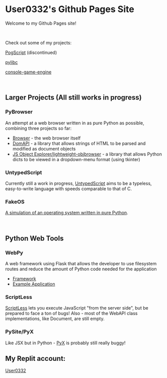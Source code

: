 # User0332's Github Pages Site

Welcome to my Github Pages site!

<br/>

Check out some of my projects:

[PogScript](PogScript) (discontinued)

[pylibc](https://github.com/User0332/pylibc)

[console-game-engine](https://github.com/User0332/console-game-engine)

<br/>

## Larger Projects (All still works in progress)

### PyBrowser

An attempt at a web browser written in as pure Python as possible, combining three projects so far:

  - [Browser](https://github.com/User0332/pybrowser) - the web browser itself
  - [DomAPI](https://github.com/User0332/domapi) - a library that allows strings of HTML to be parsed and modified as document objects
  - [JS Object Explorer/lightweight-objbrowser](https://github.com/User0332/lightweight-objbrowser) - a library that allows Python dicts to be viewed in a dropdown-menu format (using tkinter)

### UntypedScript

Currently still a work in progress, [UntypedScript](https://github.com/User0332/UntypedScript) aims to be a typeless, easy-to-write language with speeds comparable to that of C.

### FakeOS

[A simulation of an operating system written in pure Python](https://github.com/User0332/FakeOS).

<br>

## Python Web Tools

### WebPy

A web framework using Flask that allows the developer to use filesystem routes and reduce the amount of Python code needed for the application

  - [Framework](https://github.com/User0332/webpy)
  - [Example Application](https://github.com/User0332/webpy-app)

### ScriptLess

[ScriptLess](https://github.com/User0332/ScriptLess) lets you execute JavaScript "from the server side", but be prepared to face a ton of bugs! Also - most of the WebAPI class implementations, like Document, are still empty.



### PySite/PyX

Like JSX but in Python - [PyX](https://github.com/User0332/pyx) is probably still really buggy!


## My Replit account:

[User0332](https://replit.com/@User0332/)
